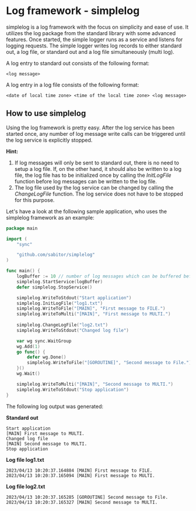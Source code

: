 # Log framework - simplelog
simplelog is a log framework with the focus on simplicity and ease of use. It utilizes the log package from the standard library with some advanced features.
Once started, the simple logger runs as a service and listens for logging requests.
The simple logger writes log records to either standard out, a log file, or standard out and a log file simultaneously (multi log).

A log entry to standard out consists of the following format:
```
<log message>
```

A log entry in a log file consists of the following format:
```
<date of local time zone> <time of the local time zone> <log message>
```

## How to use simplelog
Using the log framework is pretty easy. After the log service has been started once, any number of log message write calls can be triggered until the log service is  explicitly stopped.

**Hint:** 
1) If log messages will only be sent to standard out, there is no need to setup a log file. If, on the other hand, it should also be written to a log file, the log file has to be initialized once by calling the *InitLogFile* function before log messages can be written to the log file.
2) The log file used by the log service can be changed by calling the *ChangeLogFile* function. The log service does not have to be stopped for this purpose.

Let's have a look at the following sample application, who uses the simplelog framework as an example:
```go
package main

import (
	"sync"

	"github.com/sabitor/simplelog"
)

func main() {
	logBuffer := 10 // number of log messages which can be buffered before the log service blocks
	simplelog.StartService(logBuffer)
	defer simplelog.StopService()

	simplelog.WriteToStdout("Start application")
	simplelog.InitLogFile("log1.txt")
	simplelog.WriteToFile("[MAIN]", "First message to FILE.")
	simplelog.WriteToMulti("[MAIN]", "First message to MULTI.")
	
	simplelog.ChangeLogFile("log2.txt")
	simplelog.WriteToStdout("Changed log file")

	var wg sync.WaitGroup
	wg.Add(1)
	go func() {
	    defer wg.Done()
	    simplelog.WriteToFile("[GOROUTINE]", "Second message to File.")
	}()
	wg.Wait()

	simplelog.WriteToMulti("[MAIN]", "Second message to MULTI.")
	simplelog.WriteToStdout("Stop application")
}
```

The following log output was generated:

**Standard out**
```
Start application
[MAIN] First message to MULTI.
Changed log file
[MAIN] Second message to MULTI.
Stop application
```
**Log file log1.txt**
```
2023/04/13 10:20:37.164884 [MAIN] First message to FILE.
2023/04/13 10:20:37.165094 [MAIN] First message to MULTI.
```
**Log file log2.txt**
```
2023/04/13 10:20:37.165285 [GOROUTINE] Second message to File.
2023/04/13 10:20:37.165327 [MAIN] Second message to MULTI.
```


